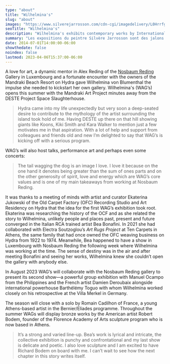 ```yaml
---
type: "about"
title: "Wilhelmina's"
slug: "about"
images: "https://www.silverejarrosson.com/cdn-cgi/imagedelivery/L0HrrfgxmX01pIlKW6n82w/b038bc0e-02b7-4589-43ec-2304cc3ebc00/w=1280"
seoTitle: "Wilhelmina's"
description: "Wilhelmina's exhibits contemporary works by International artists on Hydra between June and October. The exhibitions are displayed inside a historic building on Mandraki Beach that was once the Captain’s Mansion. This year the artists displayed are vastly different but share in common supreme technical skill and treat subjects rooted in universal themes, particularly nature, myth, philosophy and dreams."
summary: "Les expositions du peintre Silvère Jarrosson sont des jalons de son cheminement artistique, chacune abordant une thématique, un regard sur la peinture contemporaine et la façon de l'exposer. Solo ou collectives, en galerie ou dans des institutions culturelles, chacune traduit une certaine lecture de son œuvre."
date: 2014-07-01T14:00:00-06:00
showthedate: false
noindex: false
lastmod: 2023-04-06T15:37:00-06:00
---
```


A love for art, a dynamic mentor in Alex Reding of the [Nosbaum Reding](https://www.nosbaumreding.com/) Gallery in Luxembourg and a fortunate encounter with the owners of the Mandraki Beach Resort on Hydra gave Wilhelmina von Blumenthal the impulse she needed to kickstart her own gallery. Wilhelmina's (WAG’s) opens this summer with the Mandraki Art Project minutes away from the DESTE Project Space Slaughterhouse.

> Hydra came into my life unexpectedly but very soon a deep-seated desire to contribute to the mythology of the artist surrounding the island took hold of me. Having DESTE up there on that hill showing giants like Koons, Kiki Smith and Kara Walker to mention just a few motivates me in that aspiration. With a lot of help and support from colleagues and friends old and new I’m delighted to say that WAG’s is kicking off with a serious program.

WAG’s will also host talks, performance art and perhaps even some concerts:

> The tail wagging the dog is an image I love.  I love it because on the one hand it denotes being greater than the sum of ones parts and on the other generosity of spirit, love and energy which are WAG’s core values and is one of my main takeaways from working at Nosbaum Reding.

It was thanks to a meeting of minds with artist and curator Ekaterina Jukowski of the Old Carpet Factory (OFC) Recording Studio and Art Residency on Hydra that the idea for the first WAG’s exhibition took root. Ekaterina was researching the history of the OCF and as she related the story to Wilhelmina, unlikely people and places past, present and future converged in the Italian RCA trained artist Bea Bonafini. In 2021 she had collaborated with Electra Soutzoglou’s _Art Rugs Project_ at Ten Carpets in Athens, the same family that had once owned the OFC weaving business on Hydra from 1922 to 1974. Meanwhile, Bea happened to have a show in Luxembourg with Nosbaum Reding the following week where Wilhelmina was working at the time. The sense of destiny was in the air and after meeting Bonafini and seeing her works, Wilhelmina knew she couldn’t open the gallery with anybody else.

In August 2023 WAG’s will collaborate with the Nosbaum Reding gallery to present its second show—a powerful group exhibition with Manuel Ocampo from the Philippines and the French artist Damien Deroubaix alongside international powerhouse Barthélémy Toguo with whom Wilhelmina worked closely on his retrospective at the Villa Merkel in Germany.

The season will close with a solo by Romain Cadilhon of France, a young Athens-based artist in the Bernier/Eliades programme. Throughout the summer WAGs will display bronze works by the American artist Robert Bodem, founder of the Florence Academy of Arts sculpture program who is now based in Athens.

> It’s a strong and varied line-up. Bea’s work is lyrical and intricate, the collective exhibition is punchy and confrontational and my last show is delicate and poetic. I also love sculpture and I am excited to have Richard Bodem on board with me. I can’t wait to see how the next chapter in this story writes itself.
